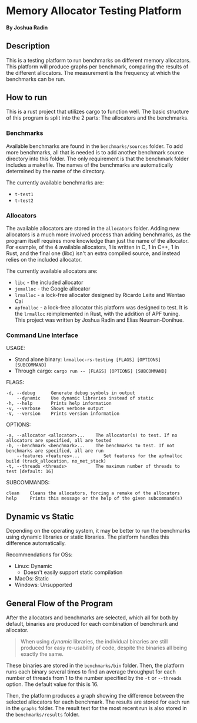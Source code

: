 # Memory Allocator Testing Platform
#### By Joshua Radin

## Description
This is a testing platform to run benchmarks on different memory allocators.
This platform will produce graphs per benchmark, comparing the results of the different
allocators. The measurement is the frequency at which the benchmarks can be
run.

## How to run
This is a rust project that utilizes cargo to function well. The basic
structure of this program is split into the 2 parts: The allocators and
the benchmarks.

### Benchmarks
Available benchmarks are found in the `benchmarks/sources` folder. To
add more benchmarks, all that is needed is to add another benchmark source
directory into this folder. The only requirement is that the benchmark folder
includes a makefile. The names of the benchmarks are automatically determined
by the name of the directory.

The currently available benchmarks are:

- `t-test1`
- `t-test2`

### Allocators
The available allocators are stored in the `allocators` folder. Adding new
allocators is a much more involved process than adding benchmarks, as
the program itself requires more knowledge than just the name of the allocator.
For example, of the 4 available allocators, 1 is written in C, 1 in C++, 1 in Rust,
and the final one (libc) isn't an extra compiled source, and instead relies on
the included allocator.

The currently available allocators are:
- `libc` - the included allocator
- `jemalloc` - the Google allocator
- `lrmalloc` - a lock-free allocator designed by Ricardo Leite and Wentao Cai
- `apfmalloc` - a lock-free allocator this platform was designed to test. It is the 
`lrmalloc` reimplemented in Rust, with the addition of APF tuning. This project was
written by Joshua Radin and Elias Neuman-Donihue.


### Command Line Interface

USAGE:
    
- Stand alone binary: `lrmalloc-rs-testing [FLAGS] [OPTIONS] [SUBCOMMAND]`
- Through cargo: `cargo run -- [FLAGS] [OPTIONS] [SUBCOMMAND]`

FLAGS:
    
    -d, --debug      Generate debug symbols in output
        --dynamic    Use dynamic libraries instead of static
    -h, --help       Prints help information
    -v, --verbose    Shows verbose output
    -V, --version    Prints version information

OPTIONS:
    
    -a, --allocator <allocator>...    The allocator(s) to test. If no allocators are specified, all are tested
    -b, --benchmark <benchmark>...    The benchmarks to test. If not benchmarks are specified, all are run
        --features <features>...         Set features for the apfmalloc build (track_allocation, no_met_stack)
    -t, --threads <threads>           The maximum number of threads to test [default: 16]

SUBCOMMANDS:
    
    clean    Cleans the allocators, forcing a remake of the allocators
    help     Prints this message or the help of the given subcommand(s)


## Dynamic vs Static

Depending on the operating system, it may be better to run the benchmarks
using dynamic libraries or static libraries. The platform handles this difference
automatically.

Recommendations for OSs:
- Linux: Dynamic
    - Doesn't easily support static compilation
- MacOs: Static
- Windows: Unsupported

## General Flow of the Program

After the allocators and benchmarks are selected, which all for both by default,
binaries are produced for each combination of benchmark and allocator.

> When using *dynamic* libraries, the individual binaries are still produced for easy
> re-usability of code, despite the binaries all being exactly the same.

These binaries are stored in the `benchmarks/bin` folder. Then, the platform runs
each binary several times to find an average throughput for each number of threads from
1 to the number specified by the `-t` or `--threads` option. The default value for this
is 16.

Then, the platform produces a graph showing the difference between the selected allocators
for each benchmark. The results are stored for each run in the `graphs` folder. The result text
for the most recent run is also stored in the `benchmarks/results` folder.
